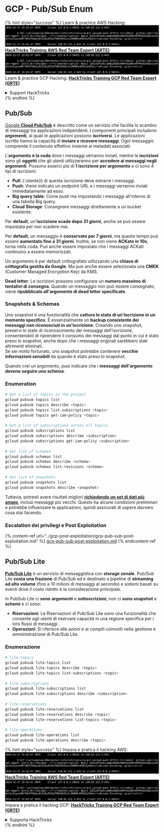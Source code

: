 # GCP - Pub/Sub Enum

{% hint style="success" %}
Learn & practice AWS Hacking:<img src="../../../.gitbook/assets/image (1).png" alt="" data-size="line">[**HackTricks Training AWS Red Team Expert (ARTE)**](https://training.hacktricks.xyz/courses/arte)<img src="../../../.gitbook/assets/image (1).png" alt="" data-size="line">\
Learn & practice GCP Hacking: <img src="../../../.gitbook/assets/image (2).png" alt="" data-size="line">[**HackTricks Training GCP Red Team Expert (GRTE)**<img src="../../../.gitbook/assets/image (2).png" alt="" data-size="line">](https://training.hacktricks.xyz/courses/grte)

<details>

<summary>Support HackTricks</summary>

* Check the [**subscription plans**](https://github.com/sponsors/carlospolop)!
* **Join the** 💬 [**Discord group**](https://discord.gg/hRep4RUj7f) or the [**telegram group**](https://t.me/peass) or **follow** us on **Twitter** 🐦 [**@hacktricks\_live**](https://twitter.com/hacktricks\_live)**.**
* **Share hacking tricks by submitting PRs to the** [**HackTricks**](https://github.com/carlospolop/hacktricks) and [**HackTricks Cloud**](https://github.com/carlospolop/hacktricks-cloud) github repos.

</details>
{% endhint %}

## Pub/Sub <a href="#reviewing-cloud-pubsub" id="reviewing-cloud-pubsub"></a>

[Google **Cloud Pub/Sub**](https://cloud.google.com/pubsub/) è descritto come un servizio che facilita lo scambio di messaggi tra applicazioni indipendenti. I componenti principali includono **argomenti**, ai quali le applicazioni possono **iscriversi**. Le applicazioni iscritte hanno la capacità di **inviare e ricevere messaggi**. Ogni messaggio comprende il contenuto effettivo insieme ai metadati associati.

L'**argomento è la coda** dove i messaggi verranno inviati, mentre le **iscrizioni** sono gli **oggetti** che gli utenti utilizzeranno per **accedere ai messaggi negli argomenti**. Possono esserci più di **1 iscrizione per argomento** e ci sono 4 tipi di iscrizioni:

* **Pull**: L'utente(i) di questa iscrizione deve estrarre i messaggi.
* **Push**: Viene indicato un endpoint URL e i messaggi verranno inviati immediatamente ad esso.
* **Big query table**: Come push ma impostando i messaggi all'interno di una tabella Big query.
* **Cloud Storage**: Consegnare messaggi direttamente a un bucket esistente.

Per **default**, un'**iscrizione scade dopo 31 giorni**, anche se può essere impostata per non scadere mai.

Per **default**, un messaggio è **conservato per 7 giorni**, ma questo tempo può essere **aumentato fino a 31 giorni**. Inoltre, se non viene **ACKato in 10s**, torna nella coda. Può anche essere impostato che i messaggi ACKati continuino a essere memorizzati.

Un argomento è per default crittografato utilizzando una **chiave di crittografia gestita da Google**. Ma può anche essere selezionata una **CMEK** (Customer Managed Encryption Key) da KMS.

**Dead letter**: Le iscrizioni possono configurare un **numero massimo di tentativi di consegna**. Quando un messaggio non può essere consegnato, viene **ripubblicato all'argomento di dead letter specificato**.

### Snapshots & Schemas

Uno snapshot è una funzionalità che **cattura lo stato di un'iscrizione in un momento specifico**. È essenzialmente un **backup consistente dei messaggi non riconosciuti in un'iscrizione**. Creando uno snapshot, preservi lo stato di riconoscimento dei messaggi dell'iscrizione, consentendoti di riprendere il consumo dei messaggi dal punto in cui è stato preso lo snapshot, anche dopo che i messaggi originali sarebbero stati altrimenti eliminati.\
Se sei molto fortunato, uno snapshot potrebbe contenere **vecchie informazioni sensibili** da quando è stato preso lo snapshot.

Quando crei un argomento, puoi indicare che i **messaggi dell'argomento devono seguire uno schema**.

### Enumeration
```bash
# Get a list of topics in the project
gcloud pubsub topics list
gcloud pubsub topics describe <topic>
gcloud pubsub topics list-subscriptions <topic>
gcloud pubsub topics get-iam-policy <topic>

# Get a list of subscriptions across all topics
gcloud pubsub subscriptions list
gcloud pubsub subscriptions describe <subscription>
gcloud pubsub subscriptions get-iam-policy <subscription>

# Get list of schemas
gcloud pubsub schemas list
gcloud pubsub schemas describe <schema>
gcloud pubsub schemas list-revisions <schema>

# Get list of snapshots
gcloud pubsub snapshots list
gcloud pubsub snapshots describe <snapshot>
```
Tuttavia, potresti avere risultati migliori [**richiedendo un set di dati più ampio**](https://cloud.google.com/pubsub/docs/replay-overview), inclusi messaggi più vecchi. Questo ha alcune condizioni preliminari e potrebbe influenzare le applicazioni, quindi assicurati di sapere davvero cosa stai facendo.

### Escalation dei privilegi e Post Exploitation

{% content-ref url="../gcp-post-exploitation/gcp-pub-sub-post-exploitation.md" %}
[gcp-pub-sub-post-exploitation.md](../gcp-post-exploitation/gcp-pub-sub-post-exploitation.md)
{% endcontent-ref %}

## Pub/Sub Lite

[**Pub/Sub Lite**](https://cloud.google.com/pubsub/docs/choosing-pubsub-or-lite) è un servizio di messaggistica con **storage zonale**. Pub/Sub Lite **costa una frazione** di Pub/Sub ed è destinato a pipeline di **streaming ad alto volume** (fino a 10 milioni di messaggi al secondo) e sistemi basati su eventi dove il costo ridotto è la considerazione principale.

In PubSub Lite ci **sono** **argomenti** e **sottoscrizioni**, non ci **sono snapshot** e **schemi** e ci sono:

* **Riservazioni**: Le Riservazioni di Pub/Sub Lite sono una funzionalità che consente agli utenti di riservare capacità in una regione specifica per i loro flussi di messaggi.
* **Operazioni**: Si riferisce alle azioni e ai compiti coinvolti nella gestione e amministrazione di Pub/Sub Lite.

### Enumerazione
```bash
# lite-topics
gcloud pubsub lite-topics list
gcloud pubsub lite-topics describe <topic>
gcloud pubsub lite-topics list-subscriptions <topic>

# lite-subscriptions
gcloud pubsub lite-subscriptions list
gcloud pubsub lite-subscriptions describe <subscription>

# lite-reservations
gcloud pubsub lite-reservations list
gcloud pubsub lite-reservations describe <topic>
gcloud pubsub lite-reservations list-topics <topic>

# lite-operations
gcloud pubsub lite-operations list
gcloud pubsub lite-operations describe <topic>
```
{% hint style="success" %}
Impara e pratica il hacking AWS:<img src="../../../.gitbook/assets/image (1).png" alt="" data-size="line">[**HackTricks Training AWS Red Team Expert (ARTE)**](https://training.hacktricks.xyz/courses/arte)<img src="../../../.gitbook/assets/image (1).png" alt="" data-size="line">\
Impara e pratica il hacking GCP: <img src="../../../.gitbook/assets/image (2).png" alt="" data-size="line">[**HackTricks Training GCP Red Team Expert (GRTE)**<img src="../../../.gitbook/assets/image (2).png" alt="" data-size="line">](https://training.hacktricks.xyz/courses/grte)

<details>

<summary>Supporta HackTricks</summary>

* Controlla i [**piani di abbonamento**](https://github.com/sponsors/carlospolop)!
* **Unisciti al** 💬 [**gruppo Discord**](https://discord.gg/hRep4RUj7f) o al [**gruppo telegram**](https://t.me/peass) o **seguici** su **Twitter** 🐦 [**@hacktricks\_live**](https://twitter.com/hacktricks\_live)**.**
* **Condividi trucchi di hacking inviando PR ai** [**HackTricks**](https://github.com/carlospolop/hacktricks) e [**HackTricks Cloud**](https://github.com/carlospolop/hacktricks-cloud) repos su github.

</details>
{% endhint %}
